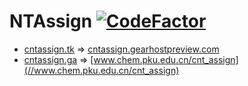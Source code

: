 # NTAssign [![CodeFactor](https://www.codefactor.io/repository/github/visualer/ntassign/badge)](https://www.codefactor.io/repository/github/visualer/ntassign)

- [cntassign.tk](//cntassign.tk) => [cntassign.gearhostpreview.com](//cntassign.gearhostpreview.com)
- [cntassign.ga](//cntassign.ga) => [www.chem.pku.edu.cn/cnt_assign](//www.chem.pku.edu.cn/cnt_assign)

